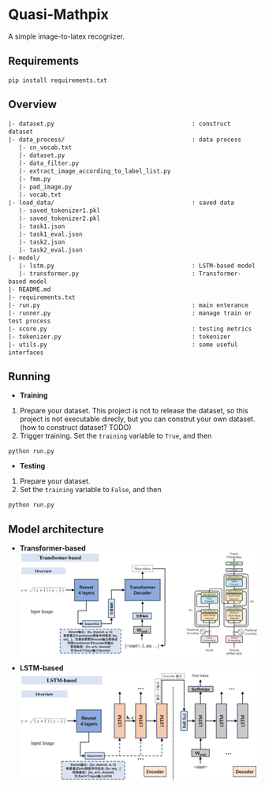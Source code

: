 # Quasi-Mathpix


A simple image-to-latex recognizer.


## Requirements
```
pip install requirements.txt
```


## Overview
```
|- dataset.py                                       : construct dataset
|- data_process/                                    : data process
   |- cn_vocab.txt
   |- dataset.py
   |- data_filter.py
   |- extract_image_according_to_label_list.py
   |- fmm.py
   |- pad_image.py
   |- vocab.txt
|- load_data/                                       : saved data
   |- saved_tokenizer1.pkl
   |- saved_tokenizer2.pkl
   |- task1.json
   |- task1_eval.json
   |- task2.json
   |- task2_eval.json
|- model/                                           
   |- lstm.py                                       : LSTM-based model
   |- transformer.py                                : Transformer-based model
|- README.md
|- requirements.txt
|- run.py                                           : main enterance
|- runner.py                                        : manage train or test process
|- score.py                                         : testing metrics
|- tokenizer.py                                     : tokenizer
|- utils.py                                         : some useful interfaces
```

## Running
* **Training**
1. Prepare your dataset. This project is not to release the dataset, so this project is not executable direcly, but you can construt your own dataset. (how to construct dataset? TODO)
2. Trigger training. Set the `training` variable to `True`, and then
```
python run.py
```
* **Testing**
1. Prepare your dataset.
2. Set the `training` variable to `False`, and then
```
python run.py
```

## Model architecture

* **Transformer-based**
![Alt text](pics/tran.png)

* **LSTM-based**
![Alt text](pics/lstm.png)

